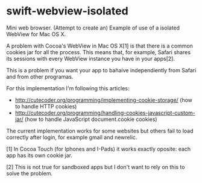 # swift-webview-isolated

Mini web browser. (Attempt to create an) Example of use of a isolated WebView for Mac OS X.

A problem with Cocoa's WebView in Mac OS X[1] is that there is a common cookies jar for all the process.
This means that, for example, Safari shares its sessions with every WebView instance you have in your apps[2].

This is a problem if you want your app to bahaive independiently from Safari and from other programas.

For this implementation I'm following this articles:

* http://cutecoder.org/programming/implementing-cookie-storage/ (how to handle HTTP cookies)
* http://cutecoder.org/programming/handling-cookies-javascript-custom-jar/ (how to handle JavaScript document.cookie cookies)

The current implementation works for some websites but others fail to load correctly after login, for example gmail and newrelic.

[1] In Cocoa Touch (for Iphones and I-Pads) it works exactly oposite: each app has its own cookie jar.

[2] This is not true for sandboxed apps but I don't want to rely on this to solve the problem.

